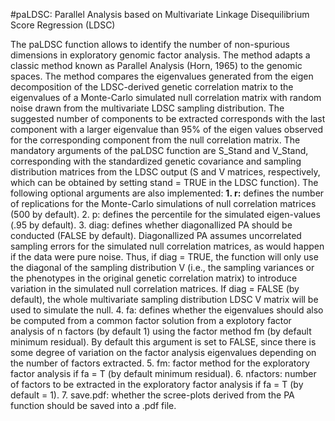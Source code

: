 #paLDSC: Parallel Analysis based on Multivariate Linkage Disequilibrium Score Regression (LDSC)

The paLDSC function allows to identify the number of non-spurious dimensions in exploratory genomic factor analysis. The method adapts a classic method known as Parallel Analysis (Horn, 1965) to the genomic spaces. The method compares the eigenvalues generated from the eigen decomposition of the LDSC-derived genetic correlation matrix to the eigenvalues of a Monte-Carlo simulated null correlation matrix with random noise drawn from the multivariate LDSC sampling distribution. The suggested number of components to be extracted corresponds with the last component with a larger eigenvalue than 95% of the eigen values observed for the corresponding component from the null correlation matrix.
The mandatory arguments of the paLDSC function are S_Stand and V_Stand, corresponding with the standardized genetic covariance and sampling distribution matrices from the LDSC output (S and V matrices, respectively, which can be obtained by setting stand = TRUE in the LDSC function). 
The following optional arguments are also implemented:
**1. r:** defines the number of replications for the Monte-Carlo simulations of null correlation matrices (500 by default).
2. p: defines the percentile for the simulated eigen-values (.95 by default).
3. diag: defines whether diagonallized PA should be conducted (FALSE by default). Diagonallized PA assumes uncorrelated sampling errors for the simulated null correlation matrices, as would happen if the data were pure noise. Thus, if diag = TRUE, the function will only use the diagonal of the sampling distribution V (i.e., the sampling variances or the phenotypes in the original genetic correlation matrix) to introduce variation in the simulated null correlation matrices. If diag = FALSE (by default), the whole multivariate sampling distribution LDSC V matrix will be used to simulate the null.
4. fa: defines whether the eigenvalues should also be computed from a common factor solution from a explotory factor analysis of n factors (by default 1) using the factor method fm (by default minimum residual). By default this argument is set to FALSE, since there is some degree of variation on the factor analysis eigenvalues depending on the number of factors extracted.
5. fm: factor method for the exploratory factor analysis if fa = T (by default minimum residual).
6. nfactors: number of factors to be extracted in the exploratory factor analysis if fa = T (by default = 1).
7. save.pdf: whether the scree-plots derived from the PA function should be saved into a .pdf file.
